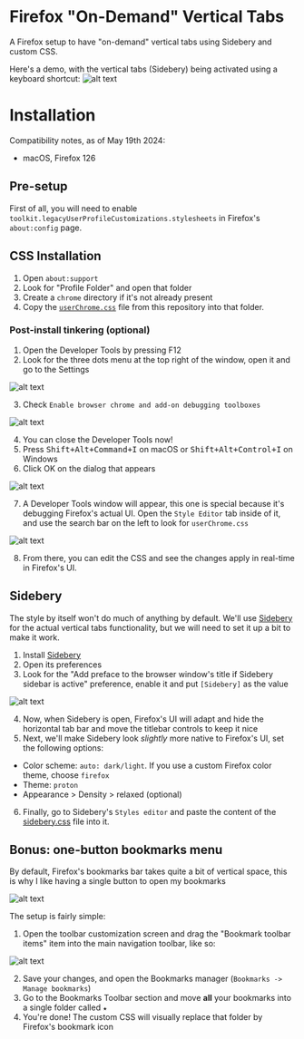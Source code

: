 # Firefox "On-Demand" Vertical Tabs

A Firefox setup to have "on-demand" vertical tabs using Sidebery and custom CSS.

Here's a demo, with the vertical tabs (Sidebery) being activated using a keyboard shortcut:
![alt text](meta/vertical-tabs-demo.gif)

# Installation

Compatibility notes, as of May 19th 2024:

- macOS, Firefox 126

## Pre-setup

First of all, you will need to enable `toolkit.legacyUserProfileCustomizations.stylesheets` in Firefox's `about:config` page.

## CSS Installation

1. Open `about:support`
2. Look for "Profile Folder" and open that folder
3. Create a `chrome` directory if it's not already present
4. Copy the [`userChrome.css`](./userChrome.css) file from this repository into that folder.

### Post-install tinkering (optional)

1. Open the Developer Tools by pressing F12
2. Look for the three dots menu at the top right of the window, open it and go to the Settings

![alt text](meta/devtools-settings.png)

3. Check `Enable browser chrome and add-on debugging toolboxes`

![alt text](meta/devtools-settings-remote.png)

4. You can close the Developer Tools now!
5. Press <kbd>Shift+Alt+Command+I</kbd> on macOS or <kbd>Shift+Alt+Control+I</kbd> on Windows
6. Click OK on the dialog that appears

![alt text](meta/remote-debug-dialog.png)

7. A Developer Tools window will appear, this one is special because it's debugging Firefox's actual UI. Open the `Style Editor` tab inside of it, and use the search bar on the left to look for `userChrome.css`

![alt text](meta/devtools-userchrome.png)

8. From there, you can edit the CSS and see the changes apply in real-time in Firefox's UI.

## Sidebery

The style by itself won't do much of anything by default. We'll use [Sidebery](https://addons.mozilla.org/en-US/firefox/addon/sidebery/) for the actual vertical tabs functionality, but we will need to set it up a bit to make it work.

1. Install [Sidebery](https://addons.mozilla.org/en-US/firefox/addon/sidebery/)
2. Open its preferences
3. Look for the "Add preface to the browser window's title if Sidebery sidebar is active" preference, enable it and put `[Sidebery]` as the value

![alt text](meta/sidebery-preferences.png)

4. Now, when Sidebery is open, Firefox's UI will adapt and hide the horizontal tab bar and move the titlebar controls to keep it nice
5. Next, we'll make Sidebery look _slightly_ more native to Firefox's UI, set the following options:

- Color scheme: `auto: dark/light`. If you use a custom Firefox color theme, choose `firefox`
- Theme: `proton`
- Appearance > Density > relaxed (optional)

6. Finally, go to Sidebery's `Styles editor` and paste the content of the [sidebery.css](./sidebery.css) file into it.

## Bonus: one-button bookmarks menu

By default, Firefox's bookmarks bar takes quite a bit of vertical space, this is why I like having a single button to open my bookmarks

![alt text](meta/bookmarks-button.png)

The setup is fairly simple:

1. Open the toolbar customization screen and drag the "Bookmark toolbar items" item into the main navigation toolbar, like so:

![alt text](meta/customization-screen-toolbar.png)

2. Save your changes, and open the Bookmarks manager (`Bookmarks -> Manage bookmarks`)
3. Go to the Bookmarks Toolbar section and move **all** your bookmarks into a single folder called `★`
4. You're done! The custom CSS will visually replace that folder by Firefox's bookmark icon
